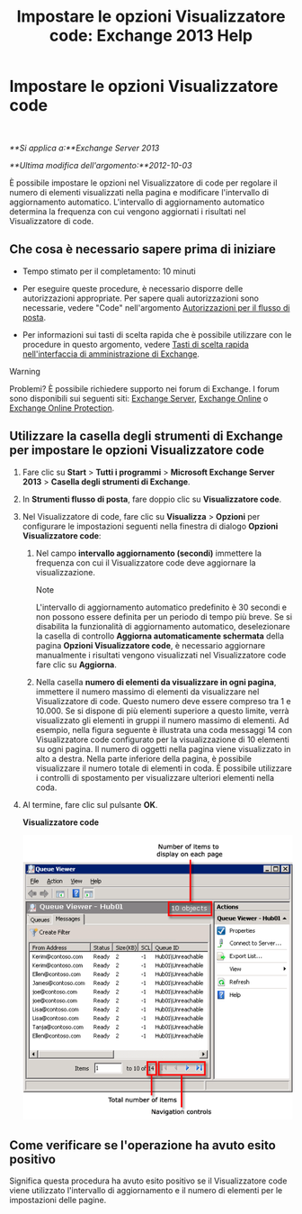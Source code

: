 ﻿---
title: 'Impostare le opzioni Visualizzatore code: Exchange 2013 Help'
TOCTitle: Impostare le opzioni Visualizzatore code
ms:assetid: 03a9134c-0714-4c13-b286-92bccc7ec05e
ms:mtpsurl: https://technet.microsoft.com/it-it/library/Aa995934(v=EXCHG.150)
ms:contentKeyID: 50479920
ms.date: 05/22/2018
mtps_version: v=EXCHG.150
ms.translationtype: MT
---

# Impostare le opzioni Visualizzatore code

 

_**Si applica a:**Exchange Server 2013_

_**Ultima modifica dell'argomento:**2012-10-03_

È possibile impostare le opzioni nel Visualizzatore di code per regolare il numero di elementi visualizzati nella pagina e modificare l'intervallo di aggiornamento automatico. L'intervallo di aggiornamento automatico determina la frequenza con cui vengono aggiornati i risultati nel Visualizzatore di code.

## Che cosa è necessario sapere prima di iniziare

  - Tempo stimato per il completamento: 10 minuti

  - Per eseguire queste procedure, è necessario disporre delle autorizzazioni appropriate. Per sapere quali autorizzazioni sono necessarie, vedere "Code" nell'argomento [Autorizzazioni per il flusso di posta](mail-flow-permissions-exchange-2013-help.md).

  - Per informazioni sui tasti di scelta rapida che è possibile utilizzare con le procedure in questo argomento, vedere [Tasti di scelta rapida nell'interfaccia di amministrazione di Exchange](keyboard-shortcuts-in-the-exchange-admin-center-exchange-online-protection-help.md).


> [!WARNING]
> Problemi? È possibile richiedere supporto nei forum di Exchange. I forum sono disponibili sui seguenti siti: <A href="https://go.microsoft.com/fwlink/p/?linkid=60612">Exchange Server</A>, <A href="https://go.microsoft.com/fwlink/p/?linkid=267542">Exchange Online</A> o <A href="https://go.microsoft.com/fwlink/p/?linkid=285351">Exchange Online Protection</A>.



## Utilizzare la casella degli strumenti di Exchange per impostare le opzioni Visualizzatore code

1.  Fare clic su **Start** \> **Tutti i programmi** \> **Microsoft Exchange Server 2013** \> **Casella degli strumenti di Exchange**.

2.  In **Strumenti flusso di posta**, fare doppio clic su **Visualizzatore code**.

3.  Nel Visualizzatore di code, fare clic su **Visualizza** \> **Opzioni** per configurare le impostazioni seguenti nella finestra di dialogo **Opzioni Visualizzatore code**:
    
    1.  Nel campo **intervallo aggiornamento (secondi)** immettere la frequenza con cui il Visualizzatore code deve aggiornare la visualizzazione.
        

        > [!NOTE]
        > L'intervallo di aggiornamento automatico predefinito è 30 secondi e non possono essere definita per un periodo di tempo più breve. Se si disabilita la funzionalità di aggiornamento automatico, deselezionare la casella di controllo <STRONG>Aggiorna automaticamente schermata</STRONG> della pagina <STRONG>Opzioni Visualizzatore code</STRONG>, è necessario aggiornare manualmente i risultati vengono visualizzati nel Visualizzatore code fare clic su <STRONG>Aggiorna</STRONG>.

    
    2.  Nella casella **numero di elementi da visualizzare in ogni pagina**, immettere il numero massimo di elementi da visualizzare nel Visualizzatore di code. Questo numero deve essere compreso tra 1 e 10.000. Se si dispone di più elementi superiore a questo limite, verrà visualizzato gli elementi in gruppi il numero massimo di elementi. Ad esempio, nella figura seguente è illustrata una coda messaggi 14 con Visualizzatore code configurato per la visualizzazione di 10 elementi su ogni pagina. Il numero di oggetti nella pagina viene visualizzato in alto a destra. Nella parte inferiore della pagina, è possibile visualizzare il numero totale di elementi in coda. È possibile utilizzare i controlli di spostamento per visualizzare ulteriori elementi nella coda.

4.  Al termine, fare clic sul pulsante **OK**.
    
    **Visualizzatore code**
    
    ![Visualizzatore code con più elementi del limite elementi](images/Aa995934.e82196e6-002a-4e9e-823d-b244b0bd25e2(EXCHG.150).gif "Visualizzatore code con più elementi del limite elementi")  

## Come verificare se l'operazione ha avuto esito positivo

Significa questa procedura ha avuto esito positivo se il Visualizzatore code viene utilizzato l'intervallo di aggiornamento e il numero di elementi per le impostazioni delle pagine.

